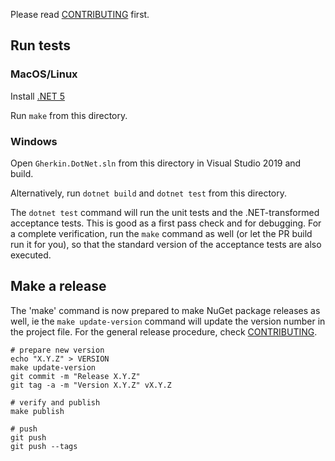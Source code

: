 Please read [CONTRIBUTING](https://github.com/cucumber/gherkin/blob/master/CONTRIBUTING.md) first.

## Run tests

### MacOS/Linux

Install [.NET 5](https://github.com/dotnet/core/blob/master/release-notes/download-archives/2.0.7-download.md)

Run `make` from this directory.

### Windows

Open `Gherkin.DotNet.sln` from this directory in Visual Studio 2019 and build.

Alternatively, run `dotnet build` and `dotnet test` from this directory.

The `dotnet test` command will run the unit tests and the .NET-transformed acceptance tests. This is good as a first pass check and for debugging.
For a complete verification, run the `make` command as well (or let the PR build run it for you), so that the standard version of the acceptance tests are also executed.

## Make a release

The 'make' command is now prepared to make NuGet package releases as well, ie the `make update-version` command will update the version number in the project file. For the general release procedure, check [CONTRIBUTING](https://github.com/cucumber/common/blob/main/gherkin/CONTRIBUTING.md).

    # prepare new version
    echo "X.Y.Z" > VERSION
    make update-version
    git commit -m "Release X.Y.Z"
    git tag -a -m "Version X.Y.Z" vX.Y.Z

    # verify and publish
    make publish

    # push
    git push
    git push --tags
